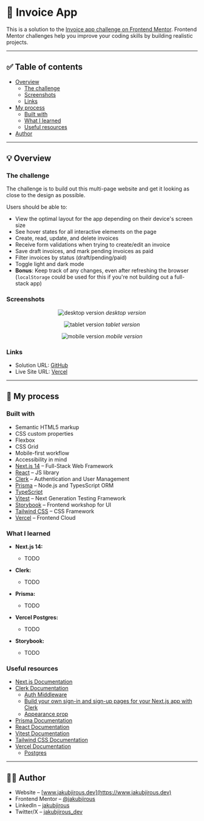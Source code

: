 # 🚀 Invoice App

This is a solution to the [Invoice app challenge on Frontend Mentor](https://www.frontendmentor.io/challenges/invoice-app-i7KaLTQjl). Frontend Mentor challenges help you improve your coding skills by building realistic projects.

---

## ✅ Table of contents

- [Overview](#-overview)
  - [The challenge](#the-challenge)
  - [Screenshots](#screenshots)
  - [Links](#links)
- [My process](#-my-process)
  - [Built with](#built-with)
  - [What I learned](#what-i-learned)
  - [Useful resources](#useful-resources)
- [Author](#-author)

---

## 💡 Overview

### The challenge

The challenge is to build out this multi-page website and get it looking as close to the design as possible.

Users should be able to:

- View the optimal layout for the app depending on their device's screen size
- See hover states for all interactive elements on the page
- Create, read, update, and delete invoices
- Receive form validations when trying to create/edit an invoice
- Save draft invoices, and mark pending invoices as paid
- Filter invoices by status (draft/pending/paid)
- Toggle light and dark mode
- **Bonus**: Keep track of any changes, even after refreshing the browser (`localStorage` could be used for this if you're not building out a full-stack app)

### Screenshots

<p align="center">
  <img src="public/assets/screenshot-desktop.png" alt="desktop version">
  <em>desktop version</em>
</p>

<p align="center">
  <img src="public/assets/screenshot-tablet.png" alt="tablet version">
  <em>tablet version</em>
</p>

<p align="center">
  <img src="public/assets/screenshot-mobile.png" alt="mobile version">
  <em>mobile version</em>
</p>

### Links

- Solution URL: [GitHub](https://github.com/jakubjirous/invoice-app/)
- Live Site URL: [Vercel](https://invoice-app-jakubjirous.vercel.app/)

---

## 🎯 My process

### Built with

- Semantic HTML5 markup
- CSS custom properties
- Flexbox
- CSS Grid
- Mobile-first workflow
- Accessibility in mind
- [Next.js 14](https://nextjs.org/) – Full-Stack Web Framework
- [React](https://reactjs.org/) – JS library
- [Clerk](https://clerk.com/) – Authentication and User Management
- [Prisma](https://www.prisma.io/) – Node.js and TypesScript ORM
- [TypeScript](https://www.typescriptlang.org/)
- [Vitest](https://vitest.dev/) – Next Generation Testing Framework
- [Storybook](https://storybook.js.org/) – Frontend workshop for UI
- [Tailwind CSS](https://tailwindcss.com/) – CSS Framework
- [Vercel](https://vercel.com/) – Frontend Cloud

### What I learned

- **Next.js 14:**

  - TODO

- **Clerk:**

  - TODO

- **Prisma:**

  - TODO

- **Vercel Postgres:**

  - TODO

- **Storybook:**

  - TODO

### Useful resources

- [Next.js Documentation](https://nextjs.org/docs)
- [Clerk Documentation](https://clerk.com/docs)
  - [Auth Middleware](https://clerk.com/docs/references/nextjs/auth-middleware)
  - [Build your own sign-in and sign-up pages for your Next.js app with Clerk](https://clerk.com/docs/references/nextjs/custom-signup-signin-pages) 
  - [Appearance prop](https://clerk.com/docs/components/customization/overview) 
- [Prisma Documentation](https://www.prisma.io/docs)
- [React Documentation](https://react.dev/learn)
- [Vitest Documentation](https://vitest.dev/guide/)
- [Tailwind CSS Documentation](https://tailwindcss.com/docs/installation)
- [Vercel Documentation](https://vercel.com/docs)
  - [Postgres](https://vercel.com/docs/storage/vercel-postgres)

---

## 👨‍💻 Author

- Website – [www.jakubjirous.dev](https://www.jakubjirous.dev)
- Frontend Mentor – [@jakubjirous](https://www.frontendmentor.io/profile/jakubjirous)
- LinkedIn – [jakubjirous](https://www.linkedin.com/in/jakubjirous/)
- Twitter/X – [jakubjirous_dev](https://twitter.com/jakubjirous_dev)
